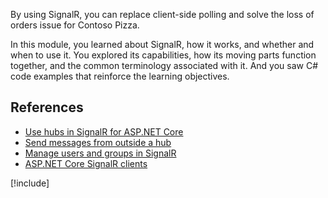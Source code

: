 By using SignalR, you can replace client-side polling and solve the loss of orders issue for Contoso Pizza.

In this module, you learned about SignalR, how it works, and whether and when to use it. You explored its capabilities, how its moving parts function together, and the common terminology associated with it. And you saw C# code examples that reinforce the learning objectives.

## References

- [Use hubs in SignalR for ASP.NET Core](/aspnet/core/signalr/hubs)
- [Send messages from outside a hub](/aspnet/core/signalr/hubcontext)
- [Manage users and groups in SignalR](/aspnet/core/signalr/groups)
- [ASP.NET Core SignalR clients](/aspnet/core/signalr/client-features)

[!include[](../../../includes/dotnet-summary.md)]
